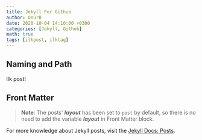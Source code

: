 ```yaml
---
title: Jekyll For Github
author: OnurB
date: 2020-10-04 14:10:00 +0300
categories: [Jekyll, Github]
math: true
tags: [ilkpost, ilktag]
---
```


## Naming and Path

Ilk post!

## Front Matter


> **Note**: The posts' ***layout*** has been set to `post` by default, so there is no need to add the variable ***layout*** in Front Matter block.


For more knowledge about Jekyll posts, visit the [Jekyll Docs: Posts](https://jekyllrb.com/docs/posts/).
